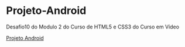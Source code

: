 # Projeto-Android
<html lang="pt-BR">
<body>
  <p>Desafio10 do Modulo 2 do Curso de HTML5 e CSS3 do Curso em Vídeo</p>
  <a href="https://anaflavia404.github.io/Projeto-Android/">Projeto Android</a>
</body>
</html>
